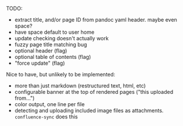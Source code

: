 
TODO:
- extract title, and/or page ID from pandoc yaml header. maybe even space?
- have space default to user home
- update checking doesn't actually work
- fuzzy page title matching bug
- optional header (flag)
- optional table of contents (flag)
- "force update" (flag)

Nice to have, but unlikely to be implemented:
- more than just markdown (restructured text, html, etc)
- configurable banner at the top of rendered pages ("this uploaded from...")
- color output, one line per file
- detecting and uploading included image files as attachments.
  `confluence-sync` does this
